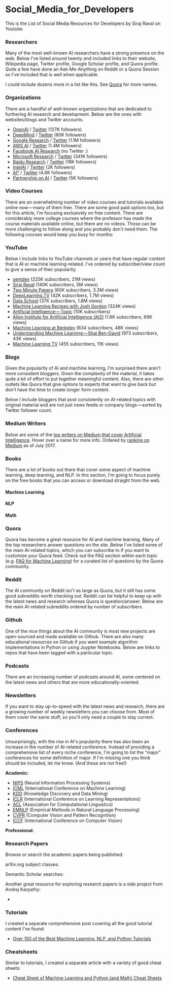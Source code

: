 # Social_Media_for_Developers
This is the List of Social Media Resources for Developers by Siraj Raval on Youtube


### Researchers

Many of the most well-known AI researchers have a strong presence on the web. Below I've listed around twenty and included links to their website, Wikipedia page, Twitter profile, Google Scholar profile, and Quora profile. Quite a few have done an Ask-Me-Anything on Reddit or a Quora Session so I've included that is well when applicable.

I could include dozens more in a list like this. See [Quora][5] for more names.

### Organizations

There are a handful of well-known organizations that are dedicated to furthering AI research and development. Below are the ones with websites/blogs and Twitter accounts.

* [OpenAI][6] / [Twitter][7] (127K followers)
* [DeepMind][8] / [Twitter][9] (80K followers)
* [Google Research][10] / [Twitter][11] (1.1M followers)
* [AWS AI][12] / [Twitter][13] (1.4M followers)
* [Facebook AI Research][14] (no Twitter :)
* [Microsoft Research][15] / [Twitter][16] (341K followers)
* [Baidu Research][17] / [Twitter][18] (18K followers)
* [IntelAI][19] / [Twitter][20] (2K followers)
* [AI²][21] / [Twitter][22] (4.6K followers)
* [Partnership on AI][23] / [Twitter][24] (5K followers)

### Video Courses

There are an overwhelming number of video courses and tutorials available online now — many of them free. There are some good paid options too, but for this article, I'm focusing exclusively on free content. There are considerably more college courses where the professor has made the course materials available online, but there are no videos. Those can be more challenging to follow along and you probably don't need them. The following courses would keep you busy for months:

### YouTube

Below I include links to YouTube channels or users that have regular content that is AI or machine learning-related. I've ordered by subscriber/view count to give a sense of their popularity.

* [sentdex][25] (225K subscribers, 21M views)
* [Siraj Raval][26] (140K subscribers, 5M views)
* [Two Minute Papers][27] (60K subscribers, 3.3M views)
* [DeepLearning.TV][28] (42K subscribers, 1.7M views)
* [Data School][29] (37K subscribers, 1.8M views)
* [Machine Learning Recipes with Josh Gordon][30] (324K views)
* [Artificial Intelligence — Topic][31] (10K subscribers)
* [Allen Institute for Artificial Intelligence (AI2)][32] (1.6K subscribers, 69K views)
* [Machine Learning at Berkeley][33] (634 subscribers, 48K views)
* [Understanding Machine Learning — Shai Ben-David][34] (973 subscribers, 43K views)
* [Machine Learning TV][35] (455 subscribers, 11K views)

### Blogs

Given the popularity of AI and machine learning, I'm surprised there aren't more consistent bloggers. Given the complexity of the material, it takes quite a bit of effort to put together meaningful content. Also, there are other outlets like Quora that give options to experts that want to give back but don't have the time to create longer form content.

Below I include bloggers that post consistently on AI-related topics with original material and are not just news feeds or company blogs — sorted by Twitter follower count.

### Medium Writers

Below are some of the [top writers on Medium that cover Artificial Intelligence][36]. Hover over a name for more info. Ordered by [ranking on Medium][36] as of July 2017.

### Books

There are a lot of books out there that cover some aspect of machine learning, deep learning, and NLP. In this section, I'm going to focus purely on the free books that you can access or download straight from the web.

#### Machine Learning

#### NLP

#### **Math**

### Quora

Quora has become a great resource for AI and machine learning. Many of the top researchers answer questions on the site. Below I've listed some of the main AI-related topics, which you can subscribe to if you want to customize your Quora feed. Check out the FAQ section within each topic (e.g. [FAQ for Machine Learning][37]) for a curated list of questions by the Quora community.

### Reddit

The AI community on Reddit isn't as large as Quora, but it still has some good subreddits worth checking out. Reddit can be helpful to keep up with the latest news and research whereas Quora is question/answer. Below are the main AI-related subreddits ordered by number of subscribers.

### Github

One of the nice things about the AI community is most new projects are open-sourced and made available on Github. There are also many educational resources on Github if you want example algorithm implementations in Python or using Juypter Notebooks. Below are links to repos that have been tagged with a particular topic.

### Podcasts

There are an increasing number of podcasts around AI, some centered on the latest news and others that are more educationally-oriented.

### Newsletters

If you want to stay up-to-speed with the latest news and research, there are a growing number of weekly newsletters you can choose from. Most of them cover the same stuff, so you'll only need a couple to stay current.

### Conferences

Unsurprisingly, with the rise in AI's popularity there has also been an increase in the number of AI-related conference. Instead of providing a comprehensive list of every niche conference, I'm going to list the "major" conferences for some definition of major. If I'm missing one you think should be included, let me know. (And these are not free!)

**Academic:**

* [NIPS][38] (Neural Information Processing Systems)
* [ICML][39] (International Conference on Machine Learning)
* [KDD][40] (Knowledge Discovery and Data Mining)
* [ICLR][41] (International Conference on Learning Representations)
* [ACL][42] (Association for Computational Linguistics)
* [EMNLP][43] (Empirical Methods in Natural Language Processing)
* [CVPR][44] (Computer Vision and Pattern Recognition)
* [ICCF][45] (International Conference on Computer Vision)

**Professional:**

### Research Papers

Browse or search the academic papers being published.

arXiv.org subject classes:

Semantic Scholar searches:

Another great resource for exploring research papers is a side project from Andrej Karpathy:

* 

### Tutorials

I created a separate comprehensive post covering all the good tutorial content I've found:

* [Over 150 of the Best Machine Learning, NLP, and Python Tutorials][3]

### Cheatsheets

Similar to tutorials, I created a separate article with a variety of good cheat sheets:

* [Cheat Sheet of Machine Learning and Python (and Math) Cheat Sheets][4]

[1]: https://www.amazon.com/Robbie-Allen/e/B001IGV2KC
[2]: https://medium.com/@robbieallen/from-ceo-to-student-2c7ae6c31812
[3]: https://unsupervisedmethods.com/over-150-of-the-best-machine-learning-nlp-and-python-tutorials-ive-found-ffce2939bd78
[4]: https://unsupervisedmethods.com/cheat-sheet-of-machine-learning-and-python-and-math-cheat-sheets-a4afe4e791b6
[5]: https://www.quora.com/Who-are-some-notable-machine-learning-researchers
[6]: https://openai.com/
[7]: https://twitter.com/OpenAI
[8]: https://deepmind.com/
[9]: https://twitter.com/DeepMindAI
[10]: https://research.googleblog.com/
[11]: https://twitter.com/googleresearch
[12]: https://aws.amazon.com/blogs/ai/
[13]: https://twitter.com/awscloud
[14]: https://research.fb.com/category/facebook-ai-research-fair/
[15]: https://www.microsoft.com/en-us/research/
[16]: https://twitter.com/MSFTResearch
[17]: http://research.baidu.com/
[18]: https://twitter.com/baiduresearch?lang=en
[19]: https://software.intel.com/en-us/ai
[20]: https://twitter.com/IntelAI
[21]: http://allenai.org/
[22]: https://twitter.com/allenai_org
[23]: https://www.partnershiponai.org/
[24]: https://twitter.com/partnershipai
[25]: https://www.youtube.com/user/sentdex "sentdex"
[26]: https://www.youtube.com/channel/UCWN3xxRkmTPmbKwht9FuE5A "Siraj Raval"
[27]: https://www.youtube.com/user/keeroyz "Two Minute Papers"
[28]: https://www.youtube.com/channel/UC9OeZkIwhzfv-_Cb7fCikLQ "DeepLearning.TV"
[29]: https://www.youtube.com/user/dataschool "Data School"
[30]: https://www.youtube.com/playlist?list=PLOU2XLYxmsIIuiBfYad6rFYQU_jL2ryal
[31]: https://www.youtube.com/channel/UC9pXDvrYYsHuDkauM2fLllQ "Artificial Intelligence - Topic"
[32]: https://www.youtube.com/channel/UCEqgmyWChwvt6MFGGlmUQCQ "Allen Institute for Artificial Intelligence (AI2)"
[33]: https://www.youtube.com/channel/UCXweTmAk9K-Uo9R6SmfGtjg "Machine Learning at Berkeley"
[34]: https://www.youtube.com/channel/UCR4_akQ1HYMUcDszPQ6jh8Q "Understanding Machine  Learning - Shai Ben-David"
[35]: https://www.youtube.com/channel/UChIaUcs3tho6XhyU6K6KMrw "Machine Learning TV"
[36]: https://medium.com/tag/artificial-intelligence/top-writers
[37]: https://www.quora.com/topic/Machine-Learning/faq
[38]: https://nips.cc/
[39]: https://2017.icml.cc/
[40]: http://www.kdd.org/
[41]: http://www.iclr.cc/
[42]: http://acl2017.org/
[43]: http://emnlp2017.net/
[44]: http://cvpr2017.thecvf.com/
[45]: http://iccv2017.thecvf.com/
